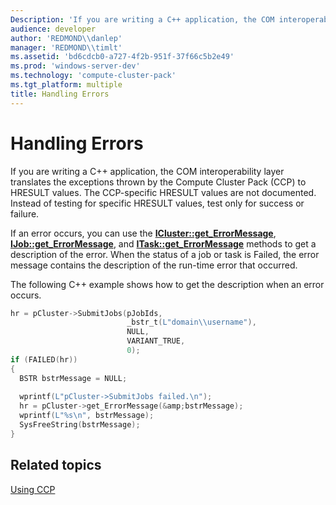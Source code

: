 ```yaml
---
Description: 'If you are writing a C++ application, the COM interoperability layer translates the exceptions thrown by the Compute Cluster Pack (CCP) to HRESULT values.'
audience: developer
author: 'REDMOND\\danlep'
manager: 'REDMOND\\timlt'
ms.assetid: 'bd6cdcb0-a727-4f2b-951f-37f66c5b2e49'
ms.prod: 'windows-server-dev'
ms.technology: 'compute-cluster-pack'
ms.tgt_platform: multiple
title: Handling Errors
---
```


# Handling Errors

If you are writing a C++ application, the COM interoperability layer translates the exceptions thrown by the Compute Cluster Pack (CCP) to HRESULT values. The CCP-specific HRESULT values are not documented. Instead of testing for specific HRESULT values, test only for success or failure.

If an error occurs, you can use the [**ICluster::get\_ErrorMessage**](icluster-get-errormessage.md), [**IJob::get\_ErrorMessage**](ijob-get-errormessage.md), and [**ITask::get\_ErrorMessage**](itask-get-errormessage.md) methods to get a description of the error. When the status of a job or task is Failed, the error message contains the description of the run-time error that occurred.

The following C++ example shows how to get the description when an error occurs.


```C++
hr = pCluster->SubmitJobs(pJobIds, 
                          _bstr_t(L"domain\\username"), 
                          NULL, 
                          VARIANT_TRUE, 
                          0); 
if (FAILED(hr))
{
  BSTR bstrMessage = NULL;
 
  wprintf(L"pCluster->SubmitJobs failed.\n");
  hr = pCluster->get_ErrorMessage(&amp;bstrMessage);
  wprintf(L"%s\n", bstrMessage);
  SysFreeString(bstrMessage);
}
```



## Related topics

<dl> <dt>

[Using CCP](using-ccp.md)
</dt> </dl>

 

 




